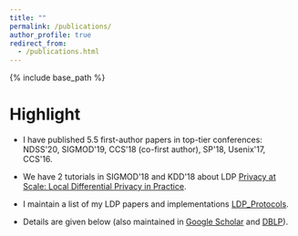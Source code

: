 ```yaml
---
title: ""
permalink: /publications/
author_profile: true
redirect_from: 
  - /publications.html
---
```


{% include base_path %}

Highlight
======
* I have published 5.5 first-author papers in top-tier conferences: NDSS'20, SIGMOD'19, CCS'18 (co-first author), SP'18, Usenix'17, CCS'16.

* We have 2 tutorials in SIGMOD'18 and KDD'18 about LDP [Privacy at Scale: Local Differential Privacy in Practice](https://sites.google.com/view/kdd2018-tutorial/home).

* I maintain a list of my LDP papers and implementations [LDP_Protocols](https://github.com/vvv214/LDP_Protocols).

<!---
* During undergrad, I published 2.x first-author papers in AsiaCCS'16, PloS ONE'15, and SoCG'14 (alphabetical order).
-->

* Details are given below (also maintained in [Google Scholar](https://scholar.google.com/citations?user=TkgyXGwAAAAJ&hl=en&oi=ao) and [DBLP](https://dblp.uni-trier.de/pers/hd/w/Wang_0001:Tianhao)).

<script src="https://bibbase.org/show?bib=https%3A%2F%2Ftianhao.wang%2Ffiles%2Ftianhao.bib&jsonp=1"></script>
